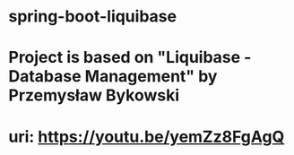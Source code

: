 # spring-boot-liquibase
# Project is based on "Liquibase - Database Management" by Przemysław Bykowski 
# uri: https://youtu.be/yemZz8FgAgQ
